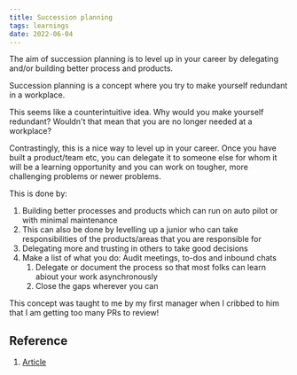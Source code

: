 ```yaml
---
title: Succession planning
tags: learnings
date: 2022-06-04
---
```


The aim of succession planning is to level up in your career by delegating and/or building better process and products.

Succession planning is a concept where you try to make yourself redundant in a workplace.

This seems like a counterintuitive idea. Why would you make yourself redundant? Wouldn't that mean that you are no longer needed at a workplace?

Contrastingly, this is a nice way to level up in your career. Once you have built a product/team etc, you can delegate it to someone else for whom it will be a learning opportunity and you can work on tougher, more challenging problems or newer problems.

This is done by:

1. Building better processes and products which can run on auto pilot or with minimal maintenance
2. This can also be done by levelling up a junior who can take responsibilities of the products/areas that you are responsible for
3. Delegating more and trusting in others to take good decisions
4. Make a list of what you do: Audit meetings, to-dos and inbound chats
    1. Delegate or document the process so that most folks can learn abiout your work asynchronously
    2. Close the gaps wherever you can

This concept was taught to me by my first manager when I cribbed to him that I am getting too many PRs to review!

## Reference

1. [Article](https://lethain.com/succession-planning/)
